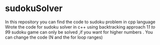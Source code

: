 # sudokuSolver
In this repository you can find the code to sudoku problem in cpp language 
Wrote the code for sudoku solver in c++  using backtracking approach
1*1 to 9*9 sudoku game can only be solved ,if you want for higher numbers .
You can change the code (N and the for loop ranges)
